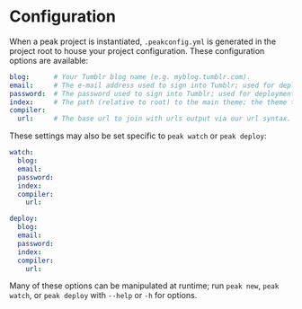 # Configuration

When a peak project is instantiated, `.peakconfig.yml` is generated in the project root to house your project configuration.  These configuration options are available:

```yaml
blog:      # Your Tumblr blog name (e.g. myblog.tumblr.com).
email:     # The e-mail address used to sign into Tumblr; used for deployment.
password:  # The password used to sign into Tumblr; used for deployment.
index:     # The path (relative to root) to the main theme; the theme to be deployed to tumblr; used as the watcher's index.  Defaults to `index.ext`.
compiler:  
  url:     # The base url to join with urls output via our url syntax.
```

These settings may also be set specific to `peak watch` or `peak deploy`:

```yaml
watch:
  blog:
  email:
  password:
  index:
  compiler:
    url:

deploy:
  blog:
  email:
  password:
  index:
  compiler:
    url:
```

Many of these options can be manipulated at runtime; run `peak new`, `peak watch`, or `peak deploy` with `--help` or `-h` for options.
